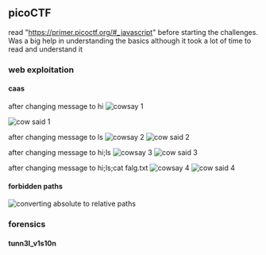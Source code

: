 ## picoCTF

read "https://primer.picoctf.org/#_javascript" before starting the challenges. Was a big help in understanding the basics although it took a lot of time to read and understand it

### web exploitation

#### caas

after changing message to hi 
![cowsay 1](https://github.com/Guru-Asrith-N/picoCTF/assets/147991595/07af0d3e-d22b-4c63-8a42-be9e1defe50a)

![cow said 1](https://github.com/Guru-Asrith-N/picoCTF/assets/147991595/4cfd9103-6f5a-4b8e-8b0a-8990f8759d61)

after changing message to ls
![cowsay 2](https://github.com/Guru-Asrith-N/picoCTF/assets/147991595/01074d61-c02f-47b5-90c0-45ca555f398b)
![cow said 2](https://github.com/Guru-Asrith-N/picoCTF/assets/147991595/df86280d-029c-49d7-9429-89ad58a16360)

after changing message to hi;ls
![cowsay 3](https://github.com/Guru-Asrith-N/picoCTF/assets/147991595/4c273773-7376-4ec2-a10a-17ec52ea308f)
![cow said 3](https://github.com/Guru-Asrith-N/picoCTF/assets/147991595/7232139c-ac5a-404f-906d-002e05ca5b0c)

after changing message to hi;ls;cat falg.txt
![cowsay 4](https://github.com/Guru-Asrith-N/picoCTF/assets/147991595/25265692-a6f7-4047-912b-2356f93a4a08)
![cow said 4](https://github.com/Guru-Asrith-N/picoCTF/assets/147991595/ad55e1ec-af7e-4c15-bd80-fbb046420350)

#### forbidden paths

![converting absolute to relative paths](https://github.com/Guru-Asrith-N/picoCTF/assets/147991595/ff3f0354-5023-427c-a777-fb1b3e66df29)




### forensics

#### tunn3l_v1s10n

